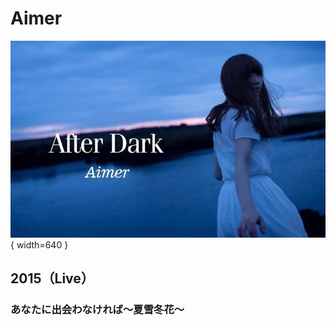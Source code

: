 # Aimer

![Aimer](./Aimer.webp){ width=640 }

## 2015（Live）

### あなたに出会わなければ〜夏雪冬花〜

<BilibiliPlayer
  base-src="//player.bilibili.com/player.html?isOutside=true&aid=10092266&bvid=BV1vx411U7bk&cid=16677005&p=1"
/>
